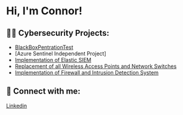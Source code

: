 <h1>Hi, I'm Connor! </h1>

<h2>👨‍💻 Cybersecurity Projects:</h2>


  - [BlackBoxPentrationTest](https://github.com/cjb1821/BlackBoxPentrationTest)
  - [Azure Sentinel Independent Project]
  - [Implementation of Elastic SIEM](https://github.com/cjb1821/Elastic-SIEM)
  - [Replacement of all Wireless Access Points and Network Switches](https://github.com/cjb1821/WAPS-Network-Switches)
  - [Implementation of Firewall and Intrusion Detection System](https://github.com/cjb1821/Firewall-IDS)


<h2> 🤳 Connect with me:</h2>

[Linkedin](https://www.linkedin.com/in/connor-bressler-004036233/)


